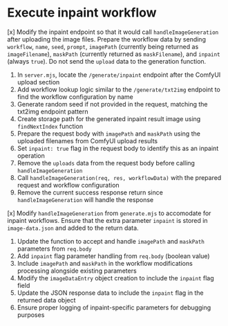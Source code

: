 # Execute inpaint workflow
[x] Modify the inpaint endpoint so that it would call `handleImageGeneration` after uploading the image files. Prepare the workflow data by sending `workflow`, `name`, `seed`, `prompt`, `imagePath` (currently being returned as `imageFilename`), `maskPath` (currently returned as `maskFilename`), and `inpaint` (always `true`). Do not send the `upload` data to the generation function.
   1. In `server.mjs`, locate the `/generate/inpaint` endpoint after the ComfyUI upload section
   2. Add workflow lookup logic similar to the `/generate/txt2img` endpoint to find the workflow configuration by name
   3. Generate random seed if not provided in the request, matching the txt2img endpoint pattern
   4. Create storage path for the generated inpaint result image using `findNextIndex` function
   5. Prepare the request body with `imagePath` and `maskPath` using the uploaded filenames from ComfyUI upload results
   6. Set `inpaint: true` flag in the request body to identify this as an inpaint operation
   7. Remove the `uploads` data from the request body before calling `handleImageGeneration`
   8. Call `handleImageGeneration(req, res, workflowData)` with the prepared request and workflow configuration
   9. Remove the current success response return since `handleImageGeneration` will handle the response

[x] Modify `handleImageGeneration` from `generate.mjs` to accomodate for inpaint workflows. Ensure that the extra parameter `inpaint` is stored in `image-data.json` and added to the return data.
   1. Update the function to accept and handle `imagePath` and `maskPath` parameters from `req.body`
   2. Add `inpaint` flag parameter handling from `req.body` (boolean value)
   3. Include `imagePath` and `maskPath` in the workflow modifications processing alongside existing parameters
   4. Modify the `imageDataEntry` object creation to include the `inpaint` flag field
   5. Update the JSON response data to include the `inpaint` flag in the returned data object
   6. Ensure proper logging of inpaint-specific parameters for debugging purposes 
